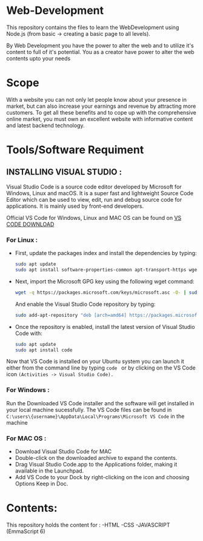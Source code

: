 # Web-Development
This repository contains the files to learn the WebDevelopment using Node.js (from basic -> creating a basic page to all levels).

By Web Development you have the power to alter the web and to utilize it's content to full of it's potential. You as a creator have power to alter the web contents upto your needs

# Scope
With a website you can not only let people know about your presence in market, but can also increase your earnings and revenue by attracting more customers. To get all these benefits and to cope up with the comprehensive online market, you must own an excellent website with informative content and latest backend technology.

# Tools/Software Requiment #
## INSTALLING VISUAL STUDIO : 
Visual Studio Code is a source code editor developed by Microsoft for Windows, Linux and macOS. It is a super fast and lightweight Source Code Editor which can be used to view, edit, run and debug source code for applications. It is mainly used by front-end developers.

Official VS Code for Windows, Linux and MAC OS can be found on [VS CODE DOWNLOAD](https://code.visualstudio.com/download)

### For Linux :
   - First, update the packages index and install the dependencies by typing:
      ```bash
      sudo apt update
      sudo apt install software-properties-common apt-transport-https wget
      ```
   - Next, import the Microsoft GPG key using the following wget command:
      ```bash
      wget -q https://packages.microsoft.com/keys/microsoft.asc -O- | sudo apt-key add -
      ```
      And enable the Visual Studio Code repository by typing:
      ```bash
      sudo add-apt-repository "deb [arch=amd64] https://packages.microsoft.com/repos/vscode stable main"
      ```
   - Once the repository is enabled, install the latest version of Visual Studio Code with:
      ```bash
      sudo apt update
      sudo apt install code
      ```
      
Now that VS Code is installed on your Ubuntu system you can launch it either from the command line by typing ```code ``` or by clicking on the VS Code icon ``` (Activities -> Visual Studio Code). ```
      
### For Windows :         
Run the Downloaded VS Code installer and the software will get installed in your local machine sucessfully. The VS Code files can be found in ```C:\users\{username}\AppData\Local\Programs\Microsoft VS Code``` in the machine

### For MAC OS : 

 - Download Visual Studio Code for MAC
 - Double-click on the downloaded archive to expand the contents.
 - Drag Visual Studio Code.app to the Applications folder, making it available in the Launchpad. 
 - Add VS Code to your Dock by right-clicking on the icon and choosing  Options  Keep in Doc.

# Contents:

This repository holds the content for :
   -HTML
   -CSS
   -JAVASCRIPT (EmmaScript 6)
